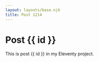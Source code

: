 ```yaml
---
layout: layouts/base.njk
title: Post 1214
---
```


# Post {{ id }}

This is post {{ id }} in my Eleventy project.
